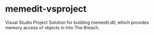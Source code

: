 # memedit-vsproject
 Visual Studio Project Solution for building memedit.dll; which provides memory access of objects in Into The Breach.
